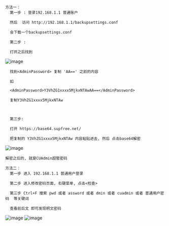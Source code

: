 ```
方法一：
  第一步 : 登录192.168.1.1 普通账户

  然后  访问 http://192.168.1.1/backupsettings.conf  

  会下载一个backupsettings.conf  

  第二步 :

  打开之后找到
```


![image](https://github.com/Howlingx/Rewrite-Script-MITM/blob/main/img/passwords1.png)


```
  找到<AdminPassword> 复制 'AA==' 之前的内容

  如

  <AdminPassword>Y3VhZG1xxxx5MjkxNTAwAA==</AdminPassword>

  复制Y3VhZG1xxxx5MjkxNTAw

 

  第三步:

  打开 https://base64.supfree.net/

  把复制的 Y3VhZG1xxxx5MjkxNTAw 内容粘贴进去, 然后 点击base64解密
```



![image](https://github.com/Howlingx/Rewrite-Script-MITM/blob/main/img/passwords2.png)


```
解密之后的, 就是CUAdmin超管密码
```



```
方法二：
  第一步 进入 192.168.1.1 普通用户登录

  第二步 进入修改密码页面, 右键菜单, 点击<检查>

  第三步 Ctrl+F 搜索 pwd 或者 assword 或者 dmin 或者 cuadmin 或者 普通用户密码  等关键词

  查看前后文 即可发现明文密码
```



![image](https://github.com/Howlingx/Rewrite-Script-MITM/blob/main/img/passwords3.png)
![image](https://github.com/Howlingx/Rewrite-Script-MITM/blob/main/img/passwords4.png)


